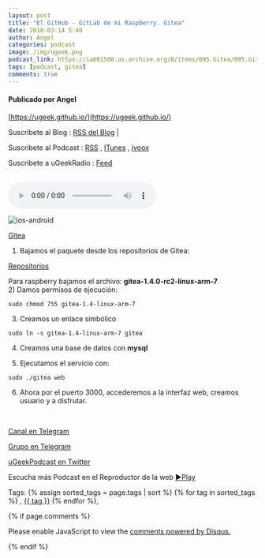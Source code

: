```yaml
---
layout: post
title: "El GitHub - GitLab de mi Raspberry. Gitea"
date: 2018-03-14 5:40
author: Angel
categories: podcast
image: /img/ugeek.png
podcast_link: https://ia801500.us.archive.org/8/items/095.Gitea/095.Gitea.mp3
tags: [podcast, gitea]
comments: true
---
```

#### Publicado por Angel

[https://ugeek.github.io/](https://ugeek.github.io/)

Suscribete al Blog :  [RSS del Blog](http://feeds.feedburner.com/uGeekBlog) |

Suscribete al Podcast :  [RSS](http://feeds.feedburner.com/ugeek) , [ITunes](https://itunes.apple.com/us/podcast/ugeek/id1201421866?mt=2) , [ivoox](https://www.ivoox.com/podcast-ugeek_sq_f1383493_1.html)  

Suscribete a uGeekRadio : [Feed](http://feeds.feedburner.com/uGeekRadio)  



<br>

<!-- ------------------------------------- url del podcast -------------------------------------------  -->
<audio controls>
  <source src="https://ia801500.us.archive.org/8/items/095.Gitea/095.Gitea.mp3">
Your browser does not support the audio element.
</audio>

<!-- -------------------------------------Imagen -------------------------------------------  -->



![ios-android](http://telegra.ph/file/6c160e8925d3c47a19800.jpg)

<!-- -------------------------------------Descripción del podcast -------------------------------------------  -->

[Gitea](https://gitea.io)  

1) Bajamos el paquete desde los repositorios de Gitea:  

[Repositorios](https://github.com/go-gitea/gitea/releases)  

Para raspberry bajamos el archivo: **gitea-1.4.0-rc2-linux-arm-7**  
2) Damos permisos de ejecución:

```
sudo chmod 755 gitea-1.4-linux-arm-7
```
  
3) Creamos un enlace simbólico

```
sudo ln -s gitea-1.4-linux-arm-7 gitea
```  

4) Creamos una base de datos con **mysql**  

5) Ejecutamos el servicio con:  
```
sudo ./gitea web
```  

6) Ahora por el puerto 3000, accederemos a la interfaz web, creamos usuario y a disfrutar.



<br>

<!-- -------------------------------------Aquí abajo los Comentarios -------------------------------------------  -->

<!-- Begin SpeakPipe code -->
<script type="text/javascript">
(function(d){
var app = d.createElement('script'); app.type = 'text/javascript'; app.async = true;
var pt = ('https:' == document.location.protocol ? 'https://' : 'http://');
app.src = pt + 'www.speakpipe.com/loader/u33wn17v7gblat29taobg3x8q901jwfj.js';
var s = d.getElementsByTagName('script')[0]; s.parentNode.insertBefore(app, s);
})(document);
</script>
<!-- End SpeakPipe code -->




[Canal en Telegram](https://t.me/uGeek)  

[Grupo en Telegram](https://t.me/uGeekPodcast)  

[uGeekPodcast en Twitter](https://twitter.com/ugeekpodcast)  


Escucha más Podcast en el Reproductor de la web [►Play](https://ugeek.github.io/podcasts/)  


Tags: {% assign sorted_tags = page.tags | sort %} {% for tag in sorted_tags %} , <span class="tag"><a href="/tag#{{ tag }}">{{ tag }}</a></span> {% endfor %},


{% if page.comments %}
<div id="disqus_thread"></div>
<script>

/**
*  RECOMMENDED CONFIGURATION VARIABLES: EDIT AND UNCOMMENT THE SECTION BELOW TO INSERT DYNAMIC VALUES FROM YOUR PLATFORM OR CMS.
*  LEARN WHY DEFINING THESE VARIABLES IS IMPORTANT: https://disqus.com/admin/universalcode/#configuration-variables*/
/*
var disqus_config = function () {
this.page.url = PAGE_URL;  // Replace PAGE_URL with your page's canonical URL variable
this.page.identifier = PAGE_IDENTIFIER; // Replace PAGE_IDENTIFIER with your page's unique identifier variable
};
*/
(function() { // DON'T EDIT BELOW THIS LINE
var d = document, s = d.createElement('script');
s.src = 'https://https-angelbcn-github-io-ugeek.disqus.com/embed.js';
s.setAttribute('data-timestamp', +new Date());
(d.head || d.body).appendChild(s);
})();
</script>
<noscript>Please enable JavaScript to view the <a href="https://disqus.com/?ref_noscript">comments powered by Disqus.</a></noscript>

{% endif %}

<script id="dsq-count-scr" src="//https-angelbcn-github-io-ugeek.disqus.com/count.js" async></script>
